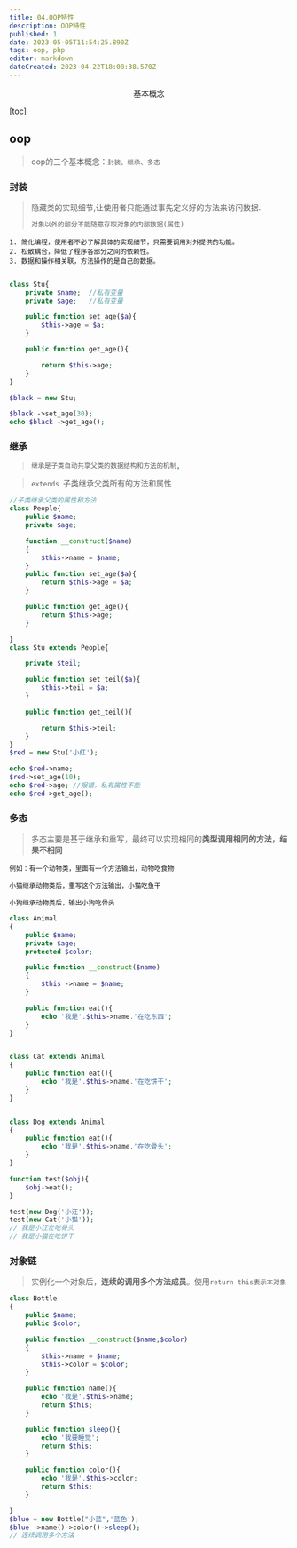 ```yaml
---
title: 04.OOP特性
description: OOP特性
published: 1
date: 2023-05-05T11:54:25.890Z
tags: oop, php
editor: markdown
dateCreated: 2023-04-22T18:08:38.570Z
---
```


<center>基本概念</center>



[toc]

## oop

> oop的三个基本概念：`封装、继承、多态`



### 封装

> 隐藏类的实现细节,让使用者只能通过事先定义好的方法来访问数据.
>
> ```php
> 对象以外的部分不能随意存取对象的内部数据(属性)
> ```

```
1. 简化编程，使用者不必了解具体的实现细节，只需要调用对外提供的功能。
2. 松散耦合，降低了程序各部分之间的依赖性。
3. 数据和操作相关联，方法操作的是自己的数据。
```

```php

class Stu{
    private $name;  //私有变量
    private $age;   //私有变量

    public function set_age($a){
        $this->age = $a;
    }

    public function get_age(){

        return $this->age;
    }
}

$black = new Stu;

$black ->set_age(30);
echo $black ->get_age();
```





### 继承

> ```php
> 继承是子类自动共享父类的数据结构和方法的机制,
> ```

> `extends `子类继承父类所有的方法和属性

```php
//子类继承父类的属性和方法
class People{
    public $name;
    private $age;

    function __construct($name)
    {   
        $this->name = $name;
    }
    public function set_age($a){
        return $this->age = $a;
    }

    public function get_age(){
        return $this->age;
    }

}
class Stu extends People{

    private $teil;

    public function set_teil($a){
        $this->teil = $a;
    }

    public function get_teil(){

        return $this->teil;
    }
}
$red = new Stu('小红');

echo $red->name;
$red->set_age(10);
echo $red->age; //报错，私有属性不能
echo $red->get_age(); 
```



### 多态

> 多态主要是基于继承和重写，最终可以实现相同的**类型调用相同的方法，结果不相同**

```
例如：有一个动物类，里面有一个方法输出，动物吃食物

小猫继承动物类后，重写这个方法输出，小猫吃鱼干

小狗继承动物类后，输出小狗吃骨头
```

```php
class Animal
{
    public $name;
    private $age;
    protected $color;

    public function __construct($name)
    {
        $this ->name = $name;
    }

    public function eat(){
        echo '我是'.$this->name.'在吃东西';
    }
}


class Cat extends Animal
{
    public function eat(){
        echo '我是'.$this->name.'在吃饼干';
    }
}


class Dog extends Animal
{
    public function eat(){
        echo '我是'.$this->name.'在吃骨头';
    }
}

function test($obj){
    $obj->eat();
}

test(new Dog('小汪'));
test(new Cat('小猫'));
// 我是小汪在吃骨头
// 我是小猫在吃饼干
```



### 对象链

> 实例化一个对象后，**连续的调用多个方法成员**。使用`return this表示本对象`

```php
class Bottle
{
    public $name;
    public $color;

    public function __construct($name,$color)
    {
        $this->name = $name;
        $this->color = $color;
    }

    public function name(){
        echo '我是'.$this->name;
        return $this;
    }

    public function sleep(){
        echo '我要睡觉';
        return $this;
    }

    public function color(){
        echo '我是'.$this->color;
        return $this;
    }

}
$blue = new Bottle("小蓝",'蓝色');
$blue ->name()->color()->sleep();
// 连续调用多个方法
```
